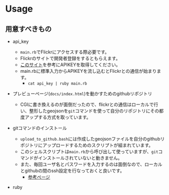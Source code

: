 # Usage
## 用意すべきもの
- api\_key
	- `main.rb`でFlickrにアクセスする際必要です。
	- Flickrのサイトで開発者登録をするともらえます。
	- [このサイト](https://qiita.com/Saayaman/items/a3066697a108a7e7fc39)を参考にAPIKEYを取得してください。
	- main.rbに標準入力からAPIKEYを流し込むとFlickrとの通信が始まります。
		- `cat api_key | ruby main.rb`
- プレビューページ(`docs/index.html`)を動かすためのgithubリポジトリ
	- CGIに書き換えるのが面倒だったので、flickrとの通信はローカルで行い、整形したgeojsonを`git`コマンドを使って自分のリポジトリにその都度アップする方式を取っています。
- gitコマンドのインストール
	- `upload_to_github.bash`には作成したgeojsonファイルを自分のgithubリポジトリにアップロードするためのスクリプトが組まれています。
	- このシェルスクリプトは`main.rb`から呼び出して使っていますが、`git`コマンドがインストールされていないと動きません。
	- また、毎回ユーザ名とパスワードを入力するのは面倒なので、ローカルとgithubの間のssh設定を行なっておくと良いです。
		- [参考ページ](https://qiita.com/shizuma/items/2b2f873a0034839e47ce)

- ruby
